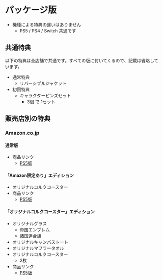 # パッケージ版

- 機種による特典の違いはありません
  - PS5 / PS4 / Switch 共通です

## 共通特典

以下の特典は全店舗で共通です。すべての版に付いてくるので、記載は省略しています。

- 通常特典
  - リバーシブルジャケット
- 初回特典
  - キャラクターピンズセット
    - 3個 で 1セット

## 販売店別の特典

### Amazon.co.jp

#### 通常版
- 商品リンク
  - [PS5版](https://www.amazon.co.jp/dp/B0CJ8SK8SQ)

#### 「Amazon限定あり」エディション
- オリジナルコルクコースター
- 商品リンク
  - [PS5版](https://www.amazon.co.jp/dp/B0CJ8S7GLV)

#### 「オリジナルコルクコースター」エディション
- オリジナルグラス
  - 帝国エンブレム
  - 諸国連合旗
- オリジナルキャンバストート
- オリジナルマフラータオル
- オリジナルコルクコースター
  - 2枚
- 商品リンク
  - [PS5版](https://www.amazon.co.jp/dp/B0CJ8TF72V)
